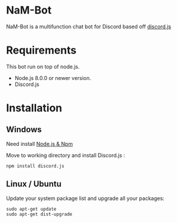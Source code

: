 # NaM-Bot
NaM-Bot is a multifunction chat bot for Discord based off  [discord.js](https://discord.js.org/#/)

# Requirements

This bot run on top of node.js.

- Node.js 8.0.0 or newer version.
- Discord.js

# Installation

## Windows

Need install [Node.js & Npm](https://nodejs.org/en/)

Move to working directory and install Discord.js :

```shell
npm install discord.js 
```

## Linux / Ubuntu

Update your system package list and upgrade all your packages:

```shell
sudo apt-get update 
sudo apt-get dist-upgrade
```